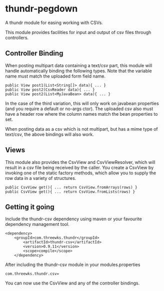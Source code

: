 thundr-pegdown
=================

A thundr module for easing working with CSVs.

This module provides facilities for input and output of csv files through controllers.

## Controller Binding

When posting multipart data containing a text/csv part, this module will handle automatically binding the following types. 
Note that the variable name must match the uploaded form field name.

    public View post1(List<String[]> data){ ... }
    public View post2(CsvReader data){ ... }
    public View post2(List<MyJavaBean> data){ ... }
    
In the case of the third variation, this will only work on javabean properties (and you require a default or no-args ctor). The uploaded
csv also must have a header row where the column names match the bean properties to set.

When posting data as a csv which is not multipart, but has a mime type of text/csv, the above bindings will also work.

## Views

This module also provides the CsvView and CsvViewResolver, which will result in a csv file being received by the caller. You create a 
CsvView by invoking one of the static factory methods, which allow you to supply the row data in a variety of structures.

    public CsvView get(){ ... return CsvView.fromArrays(rows) }  
    public CsvView get(){ ... return CsvView.fromLists(rows) }
      
## Getting it going

Include the thundr-csv dependency using maven or your favourite dependency management tool.
    
    <dependency>
  		<groupId>com.threewks.thundr</groupId>
			<artifactId>thundr-csv</artifactId>
			<version>0.9.11</version>
			<scope>compile</scope>
		</dependency>
    

After including the thundr-csv module in your modules.properties
    
    com.threewks.thundr.csv=
    
You can now use the CsvView and any of the controller bindings.